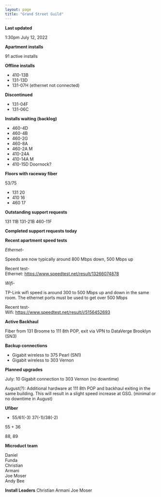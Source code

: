 ```yaml
---
layout: page
title: "Grand Street Guild"
---
```

**Last updated**

1:30pm July 12, 2022

**Apartment installs**

91 active installs

**Offline installs**

- 410-13B
- 131-13D
- 131-07H (ethernet not connected)

**Discontinued**

- 131-04F
- 131-06C

**Installs waiting (backlog)**

- 460-4D
- 460-4B
- 460-2G
- 460-8A 
- 460-2A  M
- 410-24A
- 410-14A M
- 410-15D Doornock?

**Floors with raceway fiber**

53/75

- 131 20
- 410 16
- 460 17

**Outstanding support requests**

131 11B
131-21B
460-11F


**Completed support requests today**

**Recent apartment speed tests**

*Ethernet-*

Speeds are now typically around 800 Mbps down, 500 Mbps up  

Recent test-  
Ethernet: https://www.speedtest.net/result/13266074878

*Wifi-*

TP-Link wifi speed is around 300 to 500 Mbps up and down in the same room. The ethernet ports must be used to get over 500 Mbps  

Recent test-  
Wifi: https://www.speedtest.net/result/i/5156452693

**Active Backhaul**

Fiber from 131 Broome to 111 8th POP, exit via VPN to DataVerge Brooklyn (SN3)

**Backup connections**

- Gigabit wireless to 375 Pearl (SN1)
- Gigabit wireless to 303 Vernon

**Planned upgrades**

July: 10 Gigabit connection to 303 Vernon (no downtime)

August(?): Additional hardware at 111 8th POP and backhaul exiting in the same building. This will result in a slight speed increase at GSG. (minimal or no downtime in August)

**Ufiber**

- 55/61(-3) 37(-1)/38(-2)


55 + 36


88, 89

**Microduct team**

Daniel  
Funda  
Christian  
Armani  
Joe Moser  
Andy Bee  

**Install Leaders**
Christian
Armani
Joe Moser


